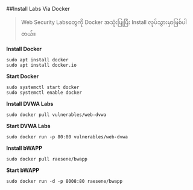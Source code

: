 ##Install Labs Via Docker
> Web Security Labsတွေကို Docker အသုံးပြုပြီး Install လုပ်သွားမှာဖြစ်ပါတယ်။<br>

**Install Docker**
```
sudo apt install docker
sudo apt install docker.io
```

**Start Docker**
```
sudo systemctl start docker
sudo systemctl enable docker
```

**Install DVWA Labs**
```
sudo docker pull vulnerables/web-dvwa
```

**Start DVWA Labs**
```
sudo docker run -p 80:80 vulnerables/web-dvwa
```

**Install bWAPP**
```
sudo docker pull raesene/bwapp
```

**Start bWAPP**
```
sudo docker run -d -p 8008:80 raesene/bwapp
```

